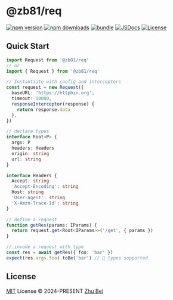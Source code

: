 # @zb81/req

[![npm version][npm-version-src]][npm-version-href]
[![npm downloads][npm-downloads-src]][npm-downloads-href]
[![bundle][bundle-src]][bundle-href]
[![JSDocs][jsdocs-src]][jsdocs-href]
[![License][license-src]][license-href]

## Quick Start

```typescript
import Request from '@zb81/req'
// or
import { Request } from '@zb81/req'

// Instantiate with config and interceptors
const request = new Request({
  baseURL: 'https://httpbin.org',
  timeout: 10000,
  responseInterceptor(response) {
    return response.data
  },
})

// declare types
interface Root<P> {
  args: P
  headers: Headers
  origin: string
  url: string
}

interface Headers {
  Accept: string
  'Accept-Encoding': string
  Host: string
  'User-Agent': string
  'X-Amzn-Trace-Id': string
}

// define a request
function getRes(params: IParams) {
  return request.get<Root<IParams>>('/get', { params })
}

// invode a request with type
const res = await getRes({ foo: 'bar' })
expect(res.args.foo).toBe('bar') // 🚀 types supported
```

## License

[MIT](./LICENSE) License © 2024-PRESENT [Zhu Bei](https://github.com/zb81)

<!-- Badges -->

[npm-version-src]: https://img.shields.io/npm/v/@zb81/req?style=flat&colorA=080f12&colorB=1fa669
[npm-version-href]: https://npmjs.com/package/@zb81/req
[npm-downloads-src]: https://img.shields.io/npm/dm/@zb81/req?style=flat&colorA=080f12&colorB=1fa669
[npm-downloads-href]: https://npmjs.com/package/@zb81/req
[bundle-src]: https://img.shields.io/bundlephobia/minzip/@zb81/req?style=flat&colorA=080f12&colorB=1fa669&label=minzip
[bundle-href]: https://bundlephobia.com/result?p=@zb81/req
[license-src]: https://img.shields.io/github/license/zb81/req.svg?style=flat&colorA=080f12&colorB=1fa669
[license-href]: https://github.com/zb81/req/blob/main/LICENSE
[jsdocs-src]: https://img.shields.io/badge/jsdocs-reference-080f12?style=flat&colorA=080f12&colorB=1fa669
[jsdocs-href]: https://www.jsdocs.io/package/@zb81/req
